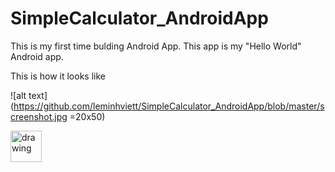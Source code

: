 # SimpleCalculator_AndroidApp

This is my first time bulding Android App. This app is my "Hello World" Android app.

This is how it looks like

![alt text](https://github.com/leminhviett/SimpleCalculator_AndroidApp/blob/master/screenshot.jpg =20x50)

<img src="(https://github.com/leminhviett/SimpleCalculator_AndroidApp/blob/master/screenshot.jpg" alt="drawing" height="50"/>

